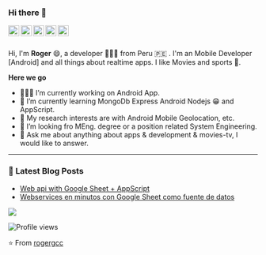 <link rel="stylesheet" type="text/css" href="./style.css" />


### Hi there 👋


<a href="https://medium.com/@rogercolque">
  <img align="left" alt="Medium" width="22px" src="https://cdn.jsdelivr.net/npm/simple-icons@3.1.0/icons/medium.svg" />
</a>
<a href="https://www.linkedin.com/in/roger-colquehuanca-calcina/">
  <img align="left" alt="LinkedIn" width="22px" src="https://cdn.jsdelivr.net/npm/simple-icons@3.1.0/icons/linkedin.svg" />
</a>

<a href="https://codepen.io/rogergcc/">
  <img align="left" alt="Codepen" width="22px" src="https://cdn.jsdelivr.net/npm/simple-icons@3.1.0/icons/codepen.svg" />
</a>
<a href="https://www.hackerrank.com/rogergcc?hr_r=1">
  <img align="left" alt="Hackerrank" width="22px" src="https://cdn.jsdelivr.net/npm/simple-icons@3.1.0/icons/hackerrank.svg" />
</a>
<a href="https://www.codewars.com/users/rogergcc">
  <img align="left" alt="Codewars" width="22px" src="https://cdn.jsdelivr.net/npm/simple-icons@3.1.0/icons/codewars.svg" />
</a>

<br>
<br>

Hi, I'm **Roger** 😄, a developer 👨🏻‍💻 from Peru 🇵🇪 . I'm an Mobile Developer [Android] and all things about realtime apps. I like Movies and sports 🏃.


  **Here we go**

  - 👨🏻‍💻 I’m currently working on Android App.
  - 🌱 I’m currently learning MongoDb Express Android Nodejs 😁 and AppScript.
  - 🤔 My research interests are with  Android Mobile Geolocation, etc.
  - 💼 I’m looking fro MEng. degree or a position related System Engineering.
  - 💬 Ask me about anything about apps & development & movies-tv, I would like to answer.
 
---

### 📕 Latest Blog Posts
<!-- BLOG-POST-LIST:START -->
- [Web api with Google Sheet + AppScript](https://blogdevtrip.hashnode.dev/web-api-with-google-sheet-appscript-1)
- [Webservices en minutos con Google Sheet como fuente de datos](https://blogdevtrip.hashnode.dev/webservices-en-minutos-con-google-sheet-como-fuente-de-datos)
<!-- BLOG-POST-LIST:END -->


<div>
  <!--<img height="170" align="left" src="https://github-readme-stats.vercel.app/api?username=rogergcc&count_private=true&include_all_commits=true&show_icons=true" />-->
  <img src="https://github-readme-stats.vercel.app/api/top-langs/?username=rogergcc&layout=compact" />
</div>

![Profile views](https://gpvc.arturio.dev/rogergcc)  


⭐️ From [rogergcc](https://github.com/rogergcc)
